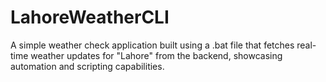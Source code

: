 # LahoreWeatherCLI
A simple weather check application built using a .bat file that fetches real-time weather updates for "Lahore" from the backend, showcasing automation and scripting capabilities.
